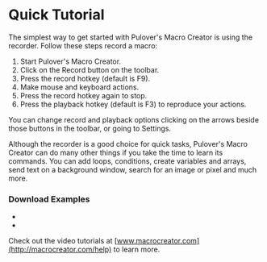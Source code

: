 # Quick Tutorial

The simplest way to get started with Pulover's Macro Creator is using the recorder. Follow these steps record a macro:

1. Start Pulover's Macro Creator.
2. Click on the Record button on the toolbar.
3. Press the record hotkey (default is F9).
4. Make mouse and keyboard actions.
5. Press the record hotkey again to stop.
6. Press the playback hotkey (default is F3) to reproduce your actions.

You can change record and playback options clicking on the arrows beside those buttons in the toolbar, or going to Settings.

Although the recorder is a good choice for quick tasks, Pulover's Macro Creator can do many other things if you take the time to learn its commands. You can add loops, conditions, create variables and arrays, send text on a background window, search for an image or pixel and much more.

### Download Examples

* 
* 

Check out the video tutorials at [www.macrocreator.com](http://macrocreator.com/help) to learn more.
